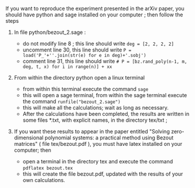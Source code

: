 If you want to reproduce the experiment presented in the arXiv paper, you should have python and sage installed on your computer ; then follow the steps

1. In file python/bezout_2.sage :
    * do not modify line 8 ; this line should write `deg = [2, 2, 2, 2]`
    * uncomment line 30, this line should write `P = load('P_'+''.join(str(e) for e in deg)+'.sobj')`
    * comment line 31, this line should write `# P = [bz.rand_poly(n-1, m, deg, t, x) for i in range(n)] + xx`

2. From within the directory python open a linux terminal
    * from within this terminal execute the command `sage`
    *  this will open a sage terminal, from within the sage terminal execute the command `runfile("bezout_2.sage")`
    * this will make all the calculations; wait as long as necessary.
    * After the calculations have been completed, the results are written in some files *.txt, with explicit names, in the directory tex/txt ; 


3. If you want these results to appear in the paper entitled "Solving zero-dimensional polynomial systems: a practical method using Bezout matrices" ( file tex/bezout.pdf ), you must have latex installed on your computer; then
    * open a terminal in the directory tex and execute the command `pdflatex bezout.tex`
    * this will create the file bezout.pdf, updated with the results of your own calculations.


